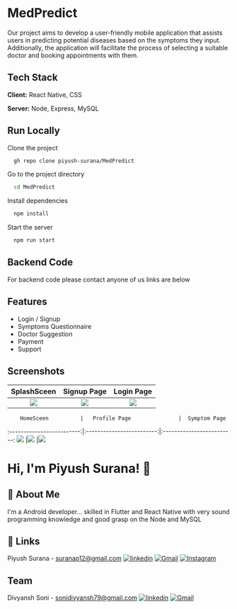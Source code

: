 
# MedPredict

Our project aims to develop a user-friendly mobile application that assists users in predicting potential diseases based on the symptoms they input. Additionally, the application will facilitate the process of selecting a suitable doctor and booking appointments with them.

## Tech Stack

**Client:** React Native, CSS

**Server:** Node, Express, MySQL


## Run Locally

Clone the project

```bash
  gh repo clone piyush-surana/MedPredict
```

Go to the project directory

```bash
  cd MedPredict
```

Install dependencies

```bash
  npm install
```

Start the server

```bash
  npm run start
```


## Backend Code

For backend code please contact anyone of us links are below
## Features

- Login / Signup
- Symptoms Questionnaire
- Doctor Suggestion
- Payment
- Support 


## Screenshots
   SplashSceen             |   Signup        Page        |  Login Page
:-------------------------:|:-------------------------:|:-------------------------:
![](https://github.com/piyush-surana/MedPredict/assets/104911831/3f050cbb-03e2-44d1-8bd3-b43fd9a0c895)|![](https://github.com/piyush-surana/MedPredict/assets/104911831/e0d1b225-cf50-44c3-b7ad-1450add17f99)|![](https://github.com/piyush-surana/MedPredict/assets/104911831/422ff953-30cb-489c-9f58-fcc5733e2579)

        HomeSceen          |   Profile Page               |  Symptom Page
:-------------------------:|:-------------------------:|:-------------------------:
![](https://github.com/piyush-surana/MedPredict/assets/104911831/a1efd933-dc00-4132-851e-347fe524434d)
|![](https://github.com/piyush-surana/MedPredict/assets/104911831/3cf92fe3-0b66-44eb-ab9f-e95a9d7b4dbd)
|![](https://github.com/piyush-surana/MedPredict/assets/104911831/24f462a5-4074-48b6-9bee-a3776be32220)




# Hi, I'm Piyush Surana! 👋



## 🚀 About Me
I'm a Android developer... skilled in Flutter and React Native with very sound programming knowledge and good grasp on the Node and MySQL 


## 🔗 Links
Piyush Surana - suranap12@gmail.com
[![linkedin](https://img.shields.io/badge/linkedin-0A66C2?style=for-the-badge&logo=linkedin&logoColor=white)](https://www.linkedin.com/in/piyush-surana12/)
[![Gmail](https://img.shields.io/badge/Gmail-D14836?style=for-the-badge&logo=gmail&logoColor=white)](mailto:suranap12@gmail.com)
[![Instagram](https://img.shields.io/badge/Instagram-E4405F?style=for-the-badge&logo=instagram&logoColor=white)](https://www.instagram.com/ig.piyush_12/)


## Team
Divyansh Soni - sonidivyansh79@gmail.com
[![linkedin](https://img.shields.io/badge/linkedin-0A66C2?style=for-the-badge&logo=linkedin&logoColor=white)](https://www.linkedin.com/in/divyansh-soni-997a58237/)
[![Gmail](https://img.shields.io/badge/Gmail-D14836?style=for-the-badge&logo=gmail&logoColor=white)](mailto:sonidivyansh79@gmail.com)
